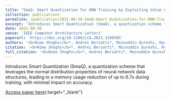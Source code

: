 ```yaml
---
title: "SmaQ: Smart Quantization for DNN Training by Exploiting Value Clustering"
collection: publications
permalink: /publication/2021-08-30-SmaQ-Smart-Quantization-for-DNN-Training-by-Exploiting-Value-Clustering
excerpt: 'Introduces Smart Quantization (SmaQ), a quantization scheme that leverages the normal distribution properties of neural network data structures, leading to a memory usage reduction of up to 6.7x during training, with minimal impact on accuracy.'
date: 2021-08-30
venue: 'IEEE Computer Architecture Letters'
paperurl: 'https://doi.org/10.1109/LCA.2021.3108505'
authors: '<b>Nima Shoghi</b>*, Andrei Bersatti*, Moinuddin Qureshi, Hyesoon Kim'
citation: '<b>Nima Shoghi</b>*, Andrei Bersatti*, Moinuddin Qureshi, Hyesoon Kim, IEEE Computer Architecture Letters, 2021.'
full_citation: '<b>Nima Shoghi</b>*, Andrei Bersatti*, Moinuddin Qureshi, Hyesoon Kim, &quot;SmaQ: Smart Quantization for DNN Training by Exploiting Value Clustering.&quot; IEEE Computer Architecture Letters, 2021.'
---
```

Introduces Smart Quantization (SmaQ), a quantization scheme that leverages the normal distribution properties of neural network data structures, leading to a memory usage reduction of up to 6.7x during training, with minimal impact on accuracy.

[Access paper here](https://doi.org/10.1109/LCA.2021.3108505){:target="_blank"}
